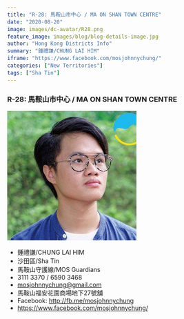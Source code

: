 ```yaml
---
title: "R-28: 馬鞍山市中心 / MA ON SHAN TOWN CENTRE"
date: "2020-08-20"
image: images/dc-avatar/R28.png
feature_image: images/blog/blog-details-image.jpg
author: "Hong Kong Districts Info"
summary: "鍾禮謙/CHUNG LAI HIM"
iframe: "https://www.facebook.com/mosjohnnychung/"
categories: ["New Territories"]
tags: ["Sha Tin"]
---
```


### R-28: 馬鞍山市中心 / MA ON SHAN TOWN CENTRE  
![](/images/dc-avatar/R28.png)  

 - 鍾禮謙/CHUNG LAI HIM  
 - 沙田區/Sha Tin  
 - 馬鞍山守護線/MOS Guardians  
 - 3111 3370 / 6590 3468  
 - mosjohnnychung@gmail.com  
 - 馬鞍山福安花園商場地下27號舖  
 - Facebook: http://fb.me/mosjohnnychung  
 - https://www.facebook.com/mosjohnnychung/
